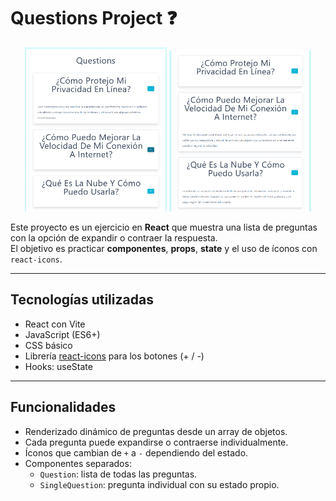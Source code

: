 # Questions Project ❓

<p align="center">
  <img src="./image1.png" alt="Vista previa 1" width="45%"/>
  <img src="./image2.png" alt="Vista previa 2" width="45%"/>
</p>


Este proyecto es un ejercicio en **React** que muestra una lista de preguntas con la opción de expandir o contraer la respuesta.  
El objetivo es practicar **componentes**, **props**, **state** y el uso de íconos con `react-icons`.

---

## Tecnologías utilizadas
- React con Vite
- JavaScript (ES6+)
- CSS básico
- Librería [react-icons](https://react-icons.github.io/react-icons/) para los botones (+ / -)
- Hooks: useState

---

## Funcionalidades
- Renderizado dinámico de preguntas desde un array de objetos.
- Cada pregunta puede expandirse o contraerse individualmente.
- Íconos que cambian de `+` a `-` dependiendo del estado.
- Componentes separados:
  - `Question`: lista de todas las preguntas.
  - `SingleQuestion`: pregunta individual con su estado propio.

